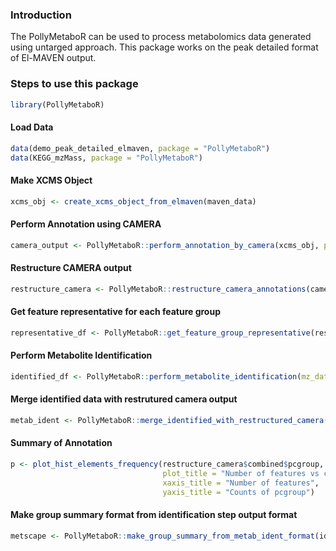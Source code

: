 ### Introduction

The PollyMetaboR can be used to process metabolomics data generated using untarged approach. This package works on the peak detailed format of El-MAVEN output.  

### Steps to use this package


```R
library(PollyMetaboR)
```

#### Load Data


```R
data(demo_peak_detailed_elmaven, package = "PollyMetaboR")
data(KEGG_mzMass, package = "PollyMetaboR")
```

#### Make XCMS Object


```R
xcms_obj <- create_xcms_object_from_elmaven(maven_data)
```

#### Perform Annotation using CAMERA


```R
camera_output <- PollyMetaboR::perform_annotation_by_camera(xcms_obj, polarity = "positive", ppm = 10, mzabs = 0.1)
```


#### Restructure CAMERA output


```R
restructure_camera <- PollyMetaboR::restructure_camera_annotations(camera_output, polarity = "positive")
```

#### Get feature representative for each feature group


```R
representative_df <- PollyMetaboR::get_feature_group_representative(restructure_camera$combined, polarity = "positive")

```


#### Perform Metabolite Identification


```R
identified_df <- PollyMetaboR::perform_metabolite_identification(mz_data = representative_df, comp_data = KEGG_mzMass, mz_colname = 'basemass', mz_tolerence_unit= 'ppm', mz_tolerence = 20, numcores = 4)

```

#### Merge identified data with restrutured camera output


```R
metab_ident <- PollyMetaboR::merge_identified_with_restructured_camera(identified_df, restructure_camera$combined)

```

#### Summary of Annotation


```R
p <- plot_hist_elements_frequency(restructure_camera$combined$pcgroup, frequency_type = "by_occurrence", 
                                  plot_title = "Number of features vs counts of pcgroup",
                                  xaxis_title = "Number of features",
                                  yaxis_title = "Counts of pcgroup")

```

#### Make group summary format from identification step output format


```R
metscape <- PollyMetaboR::make_group_summary_from_metab_ident_format(identified_df)
```
